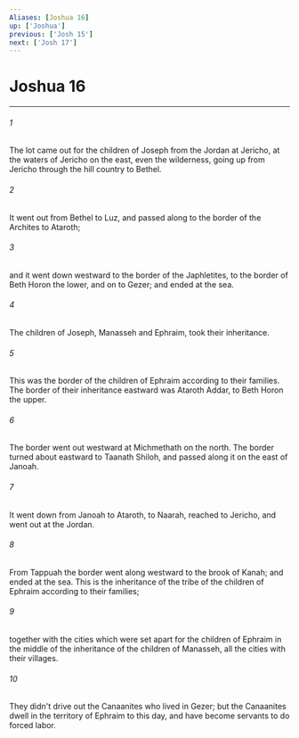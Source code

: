 ```yaml
---
Aliases: [Joshua 16]
up: ['Joshua']
previous: ['Josh 15']
next: ['Josh 17']
---
```

# Joshua 16
***





###### 1 

The lot came out for the children of Joseph from the Jordan at Jericho, at the waters of Jericho on the east, even the wilderness, going up from Jericho through the hill country to Bethel. 



###### 2 

It went out from Bethel to Luz, and passed along to the border of the Archites to Ataroth; 



###### 3 

and it went down westward to the border of the Japhletites, to the border of Beth Horon the lower, and on to Gezer; and ended at the sea. 



###### 4 

The children of Joseph, Manasseh and Ephraim, took their inheritance. 



###### 5 

This was the border of the children of Ephraim according to their families. The border of their inheritance eastward was Ataroth Addar, to Beth Horon the upper. 



###### 6 

The border went out westward at Michmethath on the north. The border turned about eastward to Taanath Shiloh, and passed along it on the east of Janoah. 



###### 7 

It went down from Janoah to Ataroth, to Naarah, reached to Jericho, and went out at the Jordan. 



###### 8 

From Tappuah the border went along westward to the brook of Kanah; and ended at the sea. This is the inheritance of the tribe of the children of Ephraim according to their families; 



###### 9 

together with the cities which were set apart for the children of Ephraim in the middle of the inheritance of the children of Manasseh, all the cities with their villages. 



###### 10 

They didn't drive out the Canaanites who lived in Gezer; but the Canaanites dwell in the territory of Ephraim to this day, and have become servants to do forced labor.
